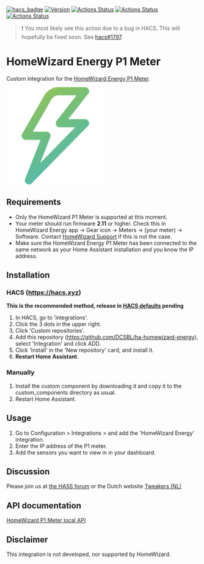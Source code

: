 [![hacs_badge](https://img.shields.io/badge/HACS-Custom-orange.svg)](https://github.com/custom-components/hacs)
[![Version](https://img.shields.io/badge/Version-0.4.2-blue.svg)](https://github.com/DCSBL/ha-homewizard-energy)
[![Actions Status](https://github.com/DCSBL/ha-homewizard-energy/workflows/Create%20release/badge.svg)](https://github.com/DCSBL/ha-homewizard-energy/actions)
[![Actions Status](https://github.com/DCSBL/ha-homewizard-energy/workflows/Validation%20And%20Formatting/badge.svg)](https://github.com/DCSBL/ha-homewizard-energy/actions)
[![Actions Status](https://github.com/DCSBL/ha-homewizard-energy/workflows/CodeQL/badge.svg)](https://github.com/DCSBL/ha-homewizard-energy/actions)
<!--[![Downloads for latest release](https://img.shields.io/github/downloads/DCSBL/ha-homewizard-energy/latest/total.svg)](https://github.com/DCSBL/ha-homewizard-energy/releases/latest)-->

> :exclamation: You most likely see this action due to a bug in HACS. This will hopefully be fixed soon. See [hacs#1797](https://github.com/hacs/integration/issues/1797).

# HomeWizard Energy P1 Meter
Custom integration for the [HomeWizard Energy P1 Meter](https://www.homewizard.nl/energie).

![HomeWizard Energy Logo](https://raw.githubusercontent.com/home-assistant/brands/master/custom_integrations/homewizard_energy/icon.png "HomeWizard Energy")

## Requirements
* Only the HomeWizard P1 Meter is supported at this moment.
* Your meter should run firmware **2.11** or higher. Check this in HomeWizard Energy app &#8594; Gear icon &#8594; Meters &#8594; (your meter) &#8594; Software. Contact [HomeWizard Support](https://energy.homewizard.net/nl/support/tickets/new) if this is not the case.
* Make sure the HomeWizard Energy P1 Meter has been connected to the same network as your Home Assistant installation and you know the IP address.

## Installation
### HACS (https://hacs.xyz)
**This is the recommended method, release in [HACS defaults](https://github.com/hacs/default) pending**
<!--
* Install this integration from HACS (Search for 'HomeWizard Energy')
* Restart Home Assistant
-->
1. In HACS, go to 'integrations'.
2. Click the 3 dots in the upper right.
3. Click 'Custom repositories'.
4. Add this repository (https://github.com/DCSBL/ha-homewizard-energy), select 'Integration' and click ADD.
5. Click 'Install' in the 'New repository' card, and install it.
6. **Restart Home Assistant**.

### Manually
1. Install the custom component by downloading it and copy it to the custom_components directory as usual.
2. Restart Home Assistant.

## Usage
1. Go to Configuration > Integrations > and add the 'HomeWizard Energy' integration.
2. Enter the IP address of the P1 meter.
3. Add the sensors you want to view in in your dashboard.

## Discussion
Please join us at [the HASS forum](https://community.home-assistant.io/t/wi-fi-p1-dsmr-dongle-homewizard-energy) or the Dutch website [Tweakers (NL)](https://gathering.tweakers.net/forum/list_messages/2002754/last)

## API documentation
[HomeWizard P1 Meter local API](https://energy.homewizard.net/en/support/solutions/articles/19000117051-homewizard-p1-meter-local-api-beta-)

## Disclaimer
This integration is not developed, nor supported by HomeWizard.
